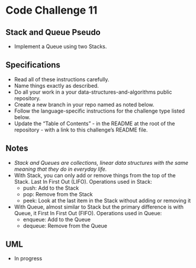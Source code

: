 # Code Challenge 11

## Stack and Queue Pseudo

- Implement a Queue using two Stacks.

## Specifications

- Read all of these instructions carefully.
- Name things exactly as described.
- Do all your work in a your data-structures-and-algorithms public repository.
- Create a new branch in your repo named as noted below.
- Follow the language-specific instructions for the challenge type listed below.
- Update the “Table of Contents” - in the README at the root of the repository - with a link to this challenge’s README file.

## Notes

- *Stack and Queues are collections, linear data structures with the same meaning that they do in everyday life.*
- With Stack, you can only add or remove things from the top of the Stack. Last In First Out (LIFO). Operations used in Stack:
    - push: Add to the Stack
    - pop: Remove from the Stack
    - peek: Look at the last item in the Stack without adding or removing it
- With Queue, almost similar to Stack but the primary difference is with Queue, it First In First Out (FIFO). Operations used in Queue:
    - enqueue: Add to the Queue
    - dequeue: Remove from the Queue

## UML

- In progress
